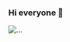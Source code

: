 ### Hi everyone 👋
![...](https://dkrn4sk0rn31v.cloudfront.net/uploads/2019/02/04115610/capa-flutter.png)
